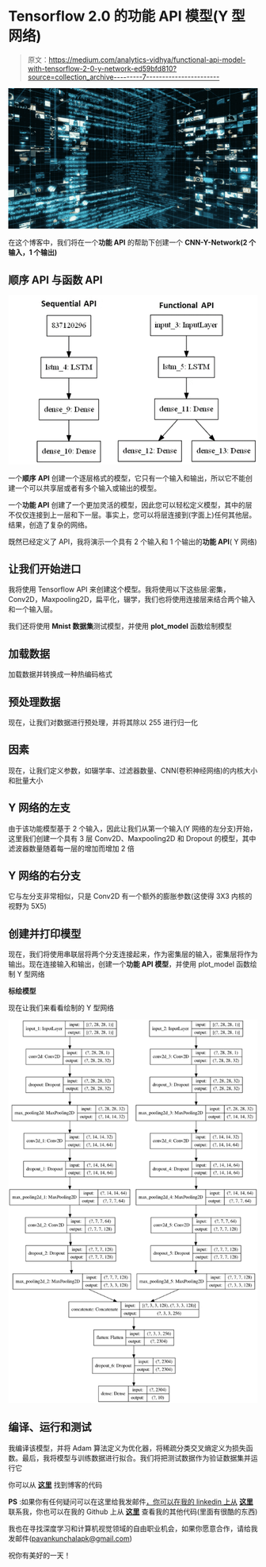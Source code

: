 # Tensorflow 2.0 的功能 API 模型(Y 型网络)

> 原文：<https://medium.com/analytics-vidhya/functional-api-model-with-tensorflow-2-0-y-network-ed59bfd810?source=collection_archive---------7----------------------->

![](img/efb1f02c94f9abaeec9599ce4950a1ca.png)

在这个博客中，我们将在一个**功能 API** 的帮助下创建一个 **CNN-Y-Network(2 个输入，1 个输出)**

## 顺序 API 与函数 API

![](img/56b948a73c67292e9ce796ca9eb581de.png)

一个**顺序** **API** 创建一个逐层格式的模型，它只有一个输入和输出，所以它不能创建一个可以共享层或者有多个输入或输出的模型。

一个**功能 API** 创建了一个更加灵活的模型，因此您可以轻松定义模型，其中的层不仅仅连接到上一层和下一层。事实上，您可以将层连接到(字面上)任何其他层。结果，创造了复杂的网络。

既然已经定义了 API，我将演示一个具有 2 个输入和 1 个输出的**功能 API**( Y 网络)

## 让我们开始进口

我将使用 Tensorflow API 来创建这个模型。我将使用以下这些层:密集，Conv2D，Maxpooling2D，扁平化，辍学，我们也将使用连接层来结合两个输入和一个输入层。

我们还将使用 **Mnist 数据集**测试模型，并使用 **plot_model** 函数绘制模型

## 加载数据

加载数据并转换成一种热编码格式

## 预处理数据

现在，让我们对数据进行预处理，并将其除以 255 进行归一化

## 因素

现在，让我们定义参数，如辍学率、过滤器数量、CNN(卷积神经网络)的内核大小和批量大小

## Y 网络的左支

由于该功能模型基于 2 个输入，因此让我们从第一个输入(Y 网络的左分支)开始，这里我们创建一个具有 3 层 Conv2D、Maxpooling2D 和 Dropout 的模型，其中滤波器数量随着每一层的增加而增加 2 倍

## Y 网络的右分支

它与左分支非常相似，只是 Conv2D 有一个额外的膨胀参数(这使得 3X3 内核的视野为 5X5)

## 创建并打印模型

现在，我们将使用串联层将两个分支连接起来，作为密集层的输入，密集层将作为输出。现在连接输入和输出，创建一个**功能 API 模型**，并使用 plot_model 函数绘制 Y 型网络

**标绘模型**

现在让我们来看看绘制的 Y 型网络

![](img/680c82f44807c0c81ee85be445d8792e.png)

## 编译、运行和测试

我编译该模型，并将 Adam 算法定义为优化器，将稀疏分类交叉熵定义为损失函数。最后，我将模型与训练数据进行拟合。我们将把测试数据作为验证数据集并运行它

你可以从 [**这里**](https://github.com/Pavankunchala/Deep-Learning/blob/master/Tensorflow_Basics/Functional-Model/cnn_Y_Netwrok.py) 找到博客的代码

**PS** :如果你有任何疑问可以在这里给我发邮件[，你可以在我的 linkedin 上从](http://pavankunchalapk@gmail.com/) [**这里**](https://www.linkedin.com/in/pavan-kumar-reddy-kunchala/) 联系我，你也可以在我的 Github 上从 [**这里**](https://github.com/Pavankunchala) 查看我的其他代码(里面有很酷的东西)

我也在寻找深度学习和计算机视觉领域的自由职业机会，如果你愿意合作，请给我发邮件([pavankunchalapk@gmail.com](mailto:pavankunchalapk@gmail.com))

祝你有美好的一天！
